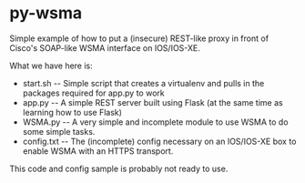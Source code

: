 # py-wsma

Simple example of how to put a (insecure) REST-like proxy in front of Cisco's SOAP-like WSMA interface on IOS/IOS-XE.

What we have here is:

* start.sh -- Simple script that creates a virtualenv and pulls in the packages required for app.py to work
* app.py -- A simple REST server built using Flask (at the same time as learning how to use Flask)
* WSMA.py -- A very simple and incomplete module to use WSMA to do some simple tasks.
* config.txt -- The (incomplete) config necessary on an IOS/IOS-XE box to enable WSMA with an HTTPS transport.

This code and config sample is probably not ready to use.
